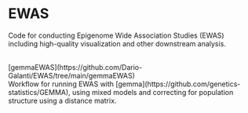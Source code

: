 # EWAS
Code for conducting Epigenome Wide Association Studies (EWAS) including high-quality visualization and other downstream analysis. <br/>

<br/>
[gemmaEWAS](https://github.com/Dario-Galanti/EWAS/tree/main/gemmaEWAS) <br/>
Workflow for running EWAS with [gemma](https://github.com/genetics-statistics/GEMMA), using mixed models and correcting for population structure using a distance matrix.

